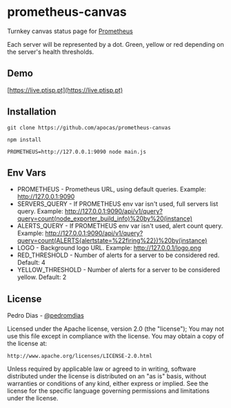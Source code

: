 # prometheus-canvas

Turnkey canvas status page for [Prometheus](https://prometheus.io)

Each server will be represented by a dot. Green, yellow or red depending on the server's health thresholds.

## Demo

[https://live.ptisp.pt](https://live.ptisp.pt)

## Installation

`git clone https://github.com/apocas/prometheus-canvas`

`npm install`

`PROMETHEUS=http://127.0.0.1:9090 node main.js`

## Env Vars
- PROMETHEUS - Prometheus URL, using default queries. Example: http://127.0.0.1:9090
- SERVERS_QUERY - If PROMETHEUS env var isn't used, full servers list query. Example: http://127.0.0.1:9090/api/v1/query?query=count(node_exporter_build_info)%20by%20(instance)
- ALERTS_QUERY - If PROMETHEUS env var isn't used, alert count query. Example: http://127.0.0.1:9090/api/v1/query?query=count(ALERTS{alertstate=%22firing%22})%20by(instance)
- LOGO - Background logo URL. Example: http://127.0.0.1/logo.png
- RED_THRESHOLD - Number of alerts for a server to be considered red. Default: 4
- YELLOW_THRESHOLD - Number of alerts for a server to be considered yellow. Default: 2

## License

Pedro Dias - [@pedromdias](https://twitter.com/pedromdias)

Licensed under the Apache license, version 2.0 (the "license"); You may not use this file except in compliance with the license. You may obtain a copy of the license at:

    http://www.apache.org/licenses/LICENSE-2.0.html

Unless required by applicable law or agreed to in writing, software distributed under the license is distributed on an "as is" basis, without warranties or conditions of any kind, either express or implied. See the license for the specific language governing permissions and limitations under the license.